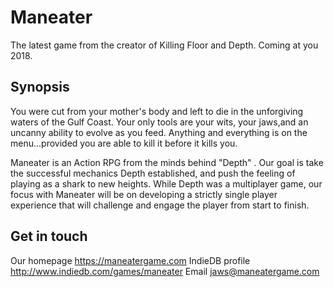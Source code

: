 # Maneater
The latest game from the creator of Killing Floor and Depth. Coming at you 2018.

## Synopsis
You were cut from your mother's body and left to die in the unforgiving waters of the Gulf Coast. Your only tools are your wits, your jaws,and an uncanny ability to evolve as you feed. Anything and everything is on the menu...provided you are able to kill it before it kills you.

Maneater is an Action RPG from the minds behind "Depth" . Our goal is take the successful mechanics Depth established, and push the feeling of playing as a shark to new heights. While Depth was a multiplayer game, our focus with Maneater will be on developing a strictly single player experience that will challenge and engage the player from start to finish.

## Get in touch
Our homepage https://maneatergame.com
IndieDB profile http://www.indiedb.com/games/maneater
Email jaws@maneatergame.com
